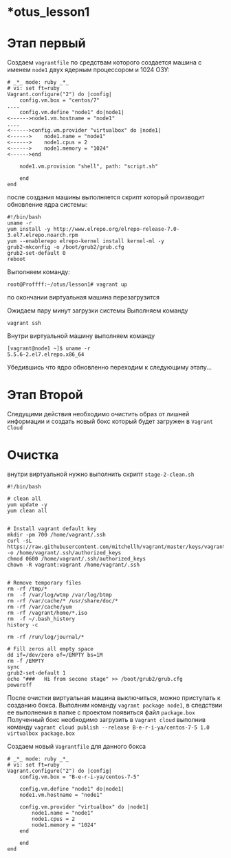 # *otus_lesson1

# Этап первый

Создаем `vagrantfile` по средствам которого создается машина с именем `node1`
двух ядерным процессором и 1024 ОЗУ:

```
# _*_ mode: ruby _*_
# vi: set ft=ruby
Vagrant.configure("2") do |config|
    config.vm.box = "centos/7"
....
    config.vm.define "node1" do|node1|
<------>node1.vm.hostname = "node1"
....
<------>config.vm.provider "virtualbox" do |node1|
<------>    node1.name = "node1"
<------>    node1.cpus = 2
<------>    node1.memory = "1024"
<------>end

    node1.vm.provision "shell", path: "script.sh"

    end
end
```

после создания машины выполняется скрипт 
который производит обновление ядра системы:

```
#!/bin/bash
uname -r
yum install -y http://www.elrepo.org/elrepo-release-7.0-3.el7.elrepo.noarch.rpm
yum --enablerepo elrepo-kernel install kernel-ml -y
grub2-mkconfig -o /boot/grub2/grub.cfg
grub2-set-default 0
reboot
```

Выполняем команду:
```
root@Proffff:~/otus/lesson1# vagrant up
```
по окончании виртуальная машина перезагрузится



Ожидаем пару минут загрузки системы
Выполняем команду 
```
vagrant ssh
```

Внутри виртуальной машину выполняем команду 
```
[vagrant@node1 ~]$ uname -r
5.5.6-2.el7.elrepo.x86_64
```
Убедившись что ядро обновленно переходим к следующиму этапу...


# Этап Второй

Следущими действия необходимо очистить образ от лишней информации и создать
новый бокс который будет загружен в `Vagrant Cloud`

# Очистка

внутри виртуальной нужно выполнить скрипт `stage-2-clean.sh`


```
#!/bin/bash

# clean all
yum update -y
yum clean all


# Install vagrant default key
mkdir -pm 700 /home/vagrant/.ssh
curl -sL https://raw.githubusercontent.com/mitchellh/vagrant/master/keys/vagrant.pub -o /home/vagrant/.ssh/authorized_keys
chmod 0600 /home/vagrant/.ssh/authorized_keys
chown -R vagrant:vagrant /home/vagrant/.ssh


# Remove temporary files
rm -rf /tmp/*
rm  -f /var/log/wtmp /var/log/btmp
rm -rf /var/cache/* /usr/share/doc/*
rm -rf /var/cache/yum
rm -rf /vagrant/home/*.iso
rm  -f ~/.bash_history
history -c

rm -rf /run/log/journal/*

# Fill zeros all empty space
dd if=/dev/zero of=/EMPTY bs=1M
rm -f /EMPTY
sync
grub2-set-default 1
echo "###   Hi from secone stage" >> /boot/grub2/grub.cfg
poweroff
```

После очистки виртуальная машина выключиться, можно приступать к созданию бокса.
Выполним команду `vagrant package node1`, в следствии ее выполнения в папке с проектом появиться файл `package.box`
Полученный бокс необходимо загрузить в `Vagrant cloud`
выполнив команду  `vagrant cloud publish --release B-e-r-i-ya/centos-7-5 1.0 virtualbox package.box `


Создаем новый `Vagrantfile` для данного бокса

```
# _*_ mode: ruby _*_
# vi: set ft=ruby
Vagrant.configure("2") do |config|
    config.vm.box = "B-e-r-i-ya/centos-7-5"

    config.vm.define "node1" do|node1|
	node1.vm.hostname = "node1"

	config.vm.provider "virtualbox" do |node1|
	    node1.name = "node1"
	    node1.cpus = 2
	    node1.memory = "1024"
	end

    end
end
```


